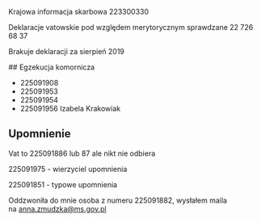Krajowa informacja skarbowa 223300330

Deklaracje vatowskie pod względem merytorycznym sprawdzane 22 726 68 37

Brakuje deklaracji za sierpień 2019

## Egzekucja komornicza

- 225091908
- 225091953
- 225091954
- 225091956 Izabela Krakowiak

## Upomnienie

Vat to 225091886 lub 87 ale nikt nie odbiera

225091975 - wierzyciel upomnienia

225091851 - typowe upomnienia

Oddzwoniła do mnie osoba z numeru 225091882, wysłałem maila na anna.zmudzka@ms.gov.pl
